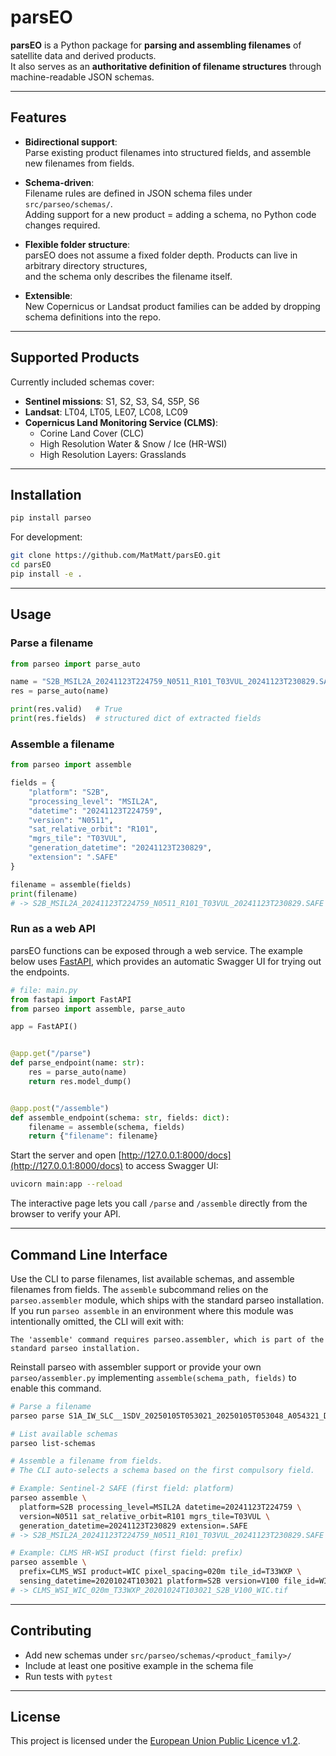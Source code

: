 # parsEO

**parsEO** is a Python package for **parsing and assembling filenames** of satellite data and derived products.  
It also serves as an **authoritative definition of filename structures** through machine-readable JSON schemas.

---

## Features

- **Bidirectional support**:  
  Parse existing product filenames into structured fields, and assemble new filenames from fields.

- **Schema-driven**:  
  Filename rules are defined in JSON schema files under `src/parseo/schemas/`.  
  Adding support for a new product = adding a schema, no Python code changes required.

- **Flexible folder structure**:  
  parsEO does not assume a fixed folder depth. Products can live in arbitrary directory structures,  
  and the schema only describes the filename itself.

- **Extensible**:  
  New Copernicus or Landsat product families can be added by dropping schema definitions into the repo.

---

## Supported Products

Currently included schemas cover:

- **Sentinel missions**: S1, S2, S3, S4, S5P, S6  
- **Landsat**: LT04, LT05, LE07, LC08, LC09  
- **Copernicus Land Monitoring Service (CLMS)**:
  - Corine Land Cover (CLC)  
  - High Resolution Water & Snow / Ice (HR-WSI)  
  - High Resolution Layers: Grasslands  
---

## Installation

```bash
pip install parseo
```

For development:

```bash
git clone https://github.com/MatMatt/parsEO.git
cd parsEO
pip install -e .
```

---

## Usage

### Parse a filename

```python
from parseo import parse_auto

name = "S2B_MSIL2A_20241123T224759_N0511_R101_T03VUL_20241123T230829.SAFE"
res = parse_auto(name)

print(res.valid)   # True
print(res.fields)  # structured dict of extracted fields
```

### Assemble a filename

```python
from parseo import assemble

fields = {
    "platform": "S2B",
    "processing_level": "MSIL2A",
    "datetime": "20241123T224759",
    "version": "N0511",
    "sat_relative_orbit": "R101",
    "mgrs_tile": "T03VUL",
    "generation_datetime": "20241123T230829",
    "extension": ".SAFE"
}

filename = assemble(fields)
print(filename)
# -> S2B_MSIL2A_20241123T224759_N0511_R101_T03VUL_20241123T230829.SAFE
```

### Run as a web API

parsEO functions can be exposed through a web service. The example below uses
[FastAPI](https://fastapi.tiangolo.com), which provides an automatic Swagger UI
for trying out the endpoints.

```python
# file: main.py
from fastapi import FastAPI
from parseo import assemble, parse_auto

app = FastAPI()


@app.get("/parse")
def parse_endpoint(name: str):
    res = parse_auto(name)
    return res.model_dump()


@app.post("/assemble")
def assemble_endpoint(schema: str, fields: dict):
    filename = assemble(schema, fields)
    return {"filename": filename}
```

Start the server and open [http://127.0.0.1:8000/docs](http://127.0.0.1:8000/docs)
to access Swagger UI:

```bash
uvicorn main:app --reload
```

The interactive page lets you call `/parse` and `/assemble` directly from the
browser to verify your API.

---

## Command Line Interface

Use the CLI to parse filenames, list available schemas, and assemble filenames from fields.
The `assemble` subcommand relies on the `parseo.assembler` module, which ships with the
standard parseo installation. If you run `parseo assemble` in an environment where this
module was intentionally omitted, the CLI will exit with:

```
The 'assemble' command requires parseo.assembler, which is part of the standard parseo installation.
```

Reinstall parseo with assembler support or provide your own `parseo/assembler.py`
implementing `assemble(schema_path, fields)` to enable this command.

```bash
# Parse a filename
parseo parse S1A_IW_SLC__1SDV_20250105T053021_20250105T053048_A054321_D068F2E_ABC123.SAFE

# List available schemas
parseo list-schemas

# Assemble a filename from fields.
# The CLI auto-selects a schema based on the first compulsory field.

# Example: Sentinel-2 SAFE (first field: platform)
parseo assemble \
  platform=S2B processing_level=MSIL2A datetime=20241123T224759 \
  version=N0511 sat_relative_orbit=R101 mgrs_tile=T03VUL \
  generation_datetime=20241123T230829 extension=.SAFE
# -> S2B_MSIL2A_20241123T224759_N0511_R101_T03VUL_20241123T230829.SAFE

# Example: CLMS HR-WSI product (first field: prefix)
parseo assemble \
  prefix=CLMS_WSI product=WIC pixel_spacing=020m tile_id=T33WXP \
  sensing_datetime=20201024T103021 platform=S2B version=V100 file_id=WIC extension=.tif
# -> CLMS_WSI_WIC_020m_T33WXP_20201024T103021_S2B_V100_WIC.tif
```

---

## Contributing

- Add new schemas under `src/parseo/schemas/<product_family>/`  
- Include at least one positive example in the schema file  
- Run tests with `pytest`

---

## License

This project is licensed under the [European Union Public Licence v1.2](LICENSE.txt).
